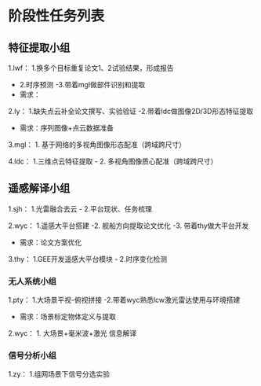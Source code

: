# 阶段性任务列表
## 特征提取小组
1.lwf：  1.换多个目标重复论文1、2试验结果，形成报告
  - 2.时序预测
  -3.带着mgl做部件识别和提取
  - 需求：
  
2.ly：   1.缺失点云补全论文撰写、实验验证 
         -2.带着ldc做图像2D/3D形态特征提取
  - 需求：序列图像+点云数据准备

3.mgl：     1. 基于网络的多视角图像形态配准（跨域跨尺寸）

4.ldc：      1.三维点云特征提取
          - 2. 多视角图像质心配准（跨域跨尺寸）
## 遥感解译小组
1.sjh：   1.光雷融合去云
         - 2.平台现状、任务梳理
          
2.wyc：    1.遥感大平台搭建
           -2. 舰船方向提取论文优化
           -3. 带着thy做大平台开发
  - 需求：论文方案优化        

3.thy：    1.GEE开发遥感大平台模块
          - 2.时序变化检测

### 无人系统小组
1.pty：   1.大场景平视-俯视拼接
    -2.带着wyc熟悉lcw激光雷达使用与环境搭建
  - 需求：场景标定物体定义与提取   
  
2.wyc：  1. 大场景+毫米波+激光 信息解译

### 信号分析小组
1.zy：    1.组网场景下信号分选实验




